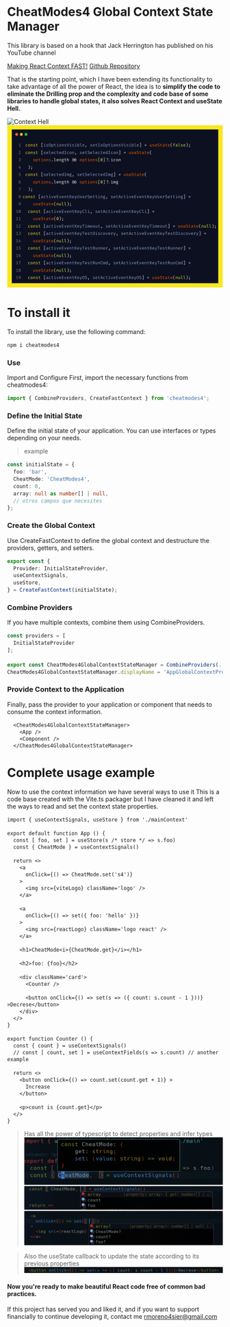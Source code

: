# CheatModes4 Global Context State Manager

This library is based on a hook that Jack Herrington has published on his YouTube channel

[Making React Context FAST!](https://www.youtube.com/watch?v=ZKlXqrcBx88)
[Github Repository](https://github.com/jherr/fast-react-context)

That is the starting point, which I have been extending its functionality to take advantage of all the power of React, the idea is to **simplify the code to eliminate the Drilling prop and the complexity and code base of some libraries to handle global states, it also solves React Context and useState Hell.**

![Context Hell](https://github.com/MrShortcut/CheatModes4GlobalContextStateManager/raw/main/src/assets/contexthell.jpg)
![useState Hell](https://github.com/MrShortcut/CheatModes4GlobalContextStateManager/raw/main/src/assets/useStatehell.png)

# To install it
To install the library, use the following command:

```ts
npm i cheatmodes4
```

### Use

Import and Configure
First, import the necessary functions from cheatmodes4:

```ts
import { CombineProviders, CreateFastContext } from 'cheatmodes4';
```

### Define the Initial State
Define the initial state of your application. You can use interfaces or types depending on your needs.

> example

```ts
const initialState = {
  foo: 'bar',
  CheatMode: 'CheatModes4',
  count: 0,
  array: null as number[] | null,
  // otros campos que necesites
};
```

### Create the Global Context
Use CreateFastContext to define the global context and destructure the providers, getters, and setters.

```ts
export const {
  Provider: InitialStateProvider,
  useContextSignals,
  useStore,
} = CreateFastContext(initialState);
```

### Combine Providers
If you have multiple contexts, combine them using CombineProviders.

```ts
const providers = [
  InitialStateProvider
];

export const CheatModes4GlobalContextStateManager = CombineProviders(...providers);
CheatModes4GlobalContextStateManager.displayName = 'AppGlobalContextProvider';

```

### Provide Context to the Application
Finally, pass the provider to your application or component that needs to consume the context information.

```tsx
  <CheatModes4GlobalContextStateManager>
    <App />
    <Component />
  </CheatModes4GlobalContextStateManager>
```

# Complete usage example
Now to use the context information we have several ways to use it
This is a code base created with the Vite.ts packager but I have cleaned it and left the ways to read and set the context state properties.

```tsx
import { useContextSignals, useStore } from './mainContext'

export default function App () {
  const [ foo, set ] = useStore(s /* store */ => s.foo)
  const { CheatMode } = useContextSignals()

  return <>
    <a
      onClick={() => CheatMode.set('s4')}
    >
      <img src={viteLogo} className='logo' />
    </a>

    <a
      onClick={() => set({ foo: 'hello' })}
    >
      <img src={reactLogo} className='logo react' />
    </a>

    <h1>CheatMode<i>{CheatMode.get}</i></h1>

    <h2>foo: {foo}</h2>

    <div className='card'>
      <Counter />

      <button onClick={() => set(s => ({ count: s.count - 1 }))} >Decrese</button>
    </div>
  </>
}

export function Counter () {
  const { count } = useContextSignals()
  // const [ count, set ] = useContextFields(s => s.count) // another example

  return <>
    <button onClick={() => count.set(count.get + 1)} >
      Increase
    </button>

    <p>count is {count.get}</p>
  </>
}
```

> Has all the power of typescript to detect properties and infer types
![typescript inference](https://github.com/MrShortcut/CheatModes4GlobalContextStateManager/raw/main/src/assets/inference.png)
![autocomplete](https://github.com/MrShortcut/CheatModes4GlobalContextStateManager/raw/main/src/assets/autocomplete.png)
![auto](https://github.com/MrShortcut/CheatModes4GlobalContextStateManager/raw/main/src/assets/auto.png)

> Also the useState callback to update the state according to its previous properties
![types](https://github.com/MrShortcut/CheatModes4GlobalContextStateManager/raw/main/src/assets/cb.png)

#### Now you're ready to make beautiful React code free of common bad practices.
If this project has served you and liked it, and if you want to support financially to continue developing it, contact me
rmoreno4sier@gmail.com

